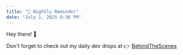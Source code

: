 ```yaml
---
title: "📢 Nightly Reminder"
date: "July 1, 2025 8:36 PM"
---
```


Hey there! 👋

Don't forget to check out my daily dev drops at 👉 [BehindTheScenes](https://behindthescenes-taupe.vercel.app/)